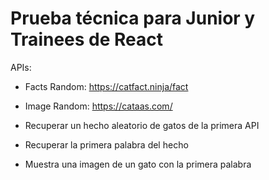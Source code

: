 # Prueba técnica para Junior y Trainees de React

APIs:

- Facts Random: https://catfact.ninja/fact
- Image Random: https://cataas.com/

- Recuperar un hecho aleatorio de gatos de la primera API
- Recuperar la primera palabra del hecho
- Muestra una imagen de un gato con la primera palabra
